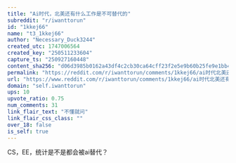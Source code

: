 ```yaml
---
title: "Ai时代，北美还有什么工作是不可替代的"
subreddit: "r/iwanttorun"
id: "1kkej66"
name: "t3_1kkej66"
author: "Necessary_Duck3244"
created_utc: 1747006564
created_key: "250511233604"
capture_ts: "250927160448"
content_sha256: "d06d3985b0162a43df4c2cb30ca64cff23f2e5e9b60b25fe9e1bb4826d235037"
permalink: "https://reddit.com/r/iwanttorun/comments/1kkej66/ai时代北美还有什么工作是不可替代的/"
url: "https://www.reddit.com/r/iwanttorun/comments/1kkej66/ai时代北美还有什么工作是不可替代的/"
domain: "self.iwanttorun"
ups: 10
upvote_ratio: 0.75
num_comments: 31
link_flair_text: "不懂就问"
link_flair_css_class: ""
over_18: false
is_self: true
---
```


CS，EE，统计是不是都会被ai替代？
